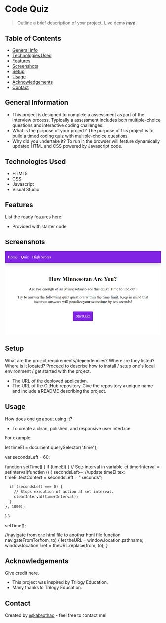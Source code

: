 # Code Quiz

> Outline a brief description of your project.
> Live demo [_here_](https://kabaothao.github.io/Code-Quiz/). <!-- If you have the project hosted somewhere, include the link here. -->

## Table of Contents

- [General Info](#general-information)
- [Technologies Used](#technologies-used)
- [Features](#features)
- [Screenshots](#screenshots)
- [Setup](#setup)
- [Usage](#usage)
- [Acknowledgements](#acknowledgements)
- [Contact](#contact)
<!-- * [License](#license) -->

## General Information

- This project is designed to complete a assessment as part of the interview process. Typically a assessment includes both multiple-choice questions and interactive coding challenges.
- What is the purpose of your project?
  The purpose of this project is to build a timed coding quiz with multiple-choice questions.
- Why did you undertake it?
  To run in the browser will feature dynamically updated HTML and CSS powered by Javascript code.

<!-- You don't have to answer all the questions - just the ones relevant to your project. -->

## Technologies Used

- HTML5
- CSS
- Javascript
- Visual Studio

## Features

List the ready features here:

- Provided with starter code

## Screenshots

![Example screenshot](https://github.com/kabaothao/Code-Quiz/blob/main/Assets/codequizimage.PNG)

<!-- If you have screenshots you'd like to share, include them here. -->

## Setup

What are the project requirements/dependencies? Where are they listed? Where is it located? Proceed to describe how to install / setup one's local environment / get started with the project.

- The URL of the deployed application.
- The URL of the GitHub repository. Give the repository a unique name and include a README describing the project.

## Usage

How does one go about using it?

- To create a clean, polished, and responsive user interface.

For example:

let timeEl = document.querySelector(".time");

var secondsLeft = 60;

function setTime() {
if (timeEl) {
// Sets interval in variable
let timerInterval = setInterval(function () {
secondsLeft--;
//update timeEl text
timeEl.textContent = secondsLeft + " seconds";

      if (secondsLeft === 0) {
        // Stops execution of action at set interval.
        clearInterval(timerInterval);
      }
    }, 1000);

}
}

setTime();

//navigate from one html file to another html file
function navigateFromTo(from, to) {
let theURL = window.location.pathname;
window.location.href = theURL.replace(from, to);
}

## Acknowledgements

Give credit here.

- This project was inspired by Trilogy Education.
- Many thanks to Trilogy Education.

## Contact

Created by [@kabaothao](https://github.com/kabaothao) - feel free to contact me!

<!-- Optional -->
<!-- ## License -->
<!-- This project is open source and available under the [... License](). -->

<!-- You don't have to include all sections - just the one's relevant to your project -->
